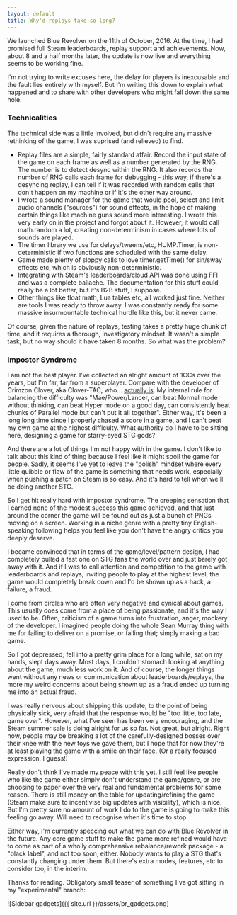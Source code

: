 ```yaml
---
layout: default
title: Why'd replays take so long?
---
```


We launched Blue Revolver on the 11th of October, 2016. At the time, I had promised full Steam leaderboards, replay support and achievements. Now, about 8 and a half months later, the update is now live and everything seems to be working fine.

I'm not trying to write excuses here, the delay for players is inexcusable and the fault lies entirely with myself. But I'm writing this down to explain what happened and to share with other developers who might fall down the same hole.

### Technicalities

The technical side was a little involved, but didn't require any massive rethinking of the game, I was suprised (and relieved) to find.

* Replay files are a simple, fairly standard affair. Record the input state of the game on each frame as well as a number generated by the RNG. The number is to detect desync within the RNG. It also records the number of RNG calls each frame for debugging - this way, if there's a desyncing replay, I can tell if it was recorded with random calls that don't happen on my machine or if it's the other way around.
* I wrote a sound manager for the game that would pool, select and limit audio channels ("sources") for sound effects, in the hope of making certain things like machine guns sound more interesting. I wrote this very early on in the project and forgot about it. However, it would call math.random a lot, creating non-determinism in cases where lots of sounds are played.
* The timer library we use for delays/tweens/etc, HUMP.Timer, is non-deterministic if two functions are scheduled with the same delay. 
* Game made plenty of sloppy calls to love.timer.getTime() for sin/sway effects etc, which is obviously non-deterministic.
* Integrating with Steam's leaderboards/cloud API was done using FFI and was a complete ballache. The documentation for this stuff could really be a lot better, but it's B2B stuff, I suppose.
* Other things like float math, Lua tables etc, all worked just fine. Neither are tools I was ready to throw away. I was constantly ready for some massive insurmountable technical hurdle like this, but it never came.

Of course, given the nature of replays, testing takes a pretty huge chunk of time, and it requires a thorough, investigatory mindset. It wasn't a simple task, but no way should it have taken 8 months. So what was the problem?

### Impostor Syndrome

I am not the best player. I've collected an alright amount of 1CCs over the years, but I'm far, far from a superplayer. Compare with the developer of Crimzon Clover, aka Clover-TAC, who... [actually is](https://www.youtube.com/watch?v=5oPLlOFANtk). My internal rule for balancing the difficulty was "Mae/Power/Lancer, can beat Normal mode without thinking, can beat Hyper mode on a good day, can consistently beat chunks of Parallel mode but can't put it all together". Either way, it's been a long long time since I properly chased a score in a game, and I can't beat my own game at the highest difficulty. What authority do I have to be sitting here, designing a game for starry-eyed STG gods?

And there are a lot of things I'm not happy with in the game. I don't like to talk about this kind of thing because I feel like it might spoil the game for people. Sadly, it seems I've yet to leave the "polish" mindset where every little quibble or flaw of the game is something that needs work, especially when pushing a patch on Steam is so easy. And it's hard to tell when we'll be doing another STG.

So I get hit really hard with impostor syndrome. The creeping sensation that I earned none of the modest success this game achieved, and that just around the corner the game will be found out as just a bunch of PNGs moving on a screen. Working in a niche genre with a pretty tiny English-speaking following helps you feel like you don't have the angry critics you deeply deserve.

I became convinced that in terms of the game/level/pattern design, I had completely pulled a fast one on STG fans the world over and just barely got away with it. And if I was to call attention and competition to the game with leaderboards and replays, inviting people to play at the highest level, the game would completely break down and I'd be shown up as a hack, a failure, a fraud.

I come from circles who are often very negative and cynical about games. This usually does come from a place of being passionate, and it's the way I used to be. Often, criticism of a game turns into frustration, anger, mockery of the developer. I imagined people doing the whole Sean Murray thing with me for failing to deliver on a promise, or failing that; simply making a bad game. 

So I got depressed; fell into a pretty grim place for a long while, sat on my hands, slept days away. Most days, I couldn't stomach looking at anything about the game, much less work on it. And of course, the longer things went without any news or communication about leaderboards/replays, the more my weird concerns about being shown up as a fraud ended up turning me into an actual fraud.

I was really nervous about shipping this update, to the point of being physically sick, very afraid that the response would be "too little, too late, game over". However, what I've seen has been very encouraging, and the Steam summer sale is doing alright for us so far. Not great, but alright. Right now, people may be breaking a lot of the carefully-designed bosses over their knee with the new toys we gave them, but I hope that for now they're at least playing the game with a smile on their face. (Or a really focused expression, I guess!)

Really don't think I've made my peace with this yet. I still feel like people who like the game either simply don't understand the game/genre, or are choosing to paper over the very real and fundamental problems for some reason. There is still money on the table for updating/refining the game (Steam make sure to incentivise big updates with visibility), which is nice. But I'm pretty sure no amount of work I do to the game is going to make this feeling go away. Will need to recognise when it's time to stop.

Either way, I'm currently speccing out what we can do with Blue Revolver in the future. Any core game stuff to make the game more refined would have to come as part of a wholly comprehensive rebalance/rework package - a "black label", and not too soon, either. Nobody wants to play a STG that's constantly changing under them. But there's extra modes, features, etc to consider too, in the interim.

Thanks for reading. Obligatory small teaser of something I've got sitting in my "experimental" branch:

![Sidebar gadgets]({{ site.url }}/assets/br_gadgets.png)